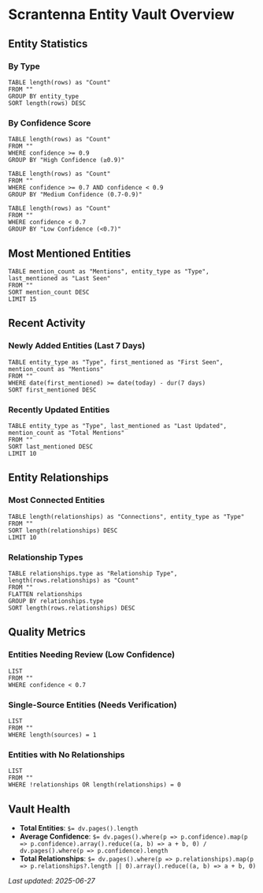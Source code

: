 # Scrantenna Entity Vault Overview

## Entity Statistics

### By Type
```dataview
TABLE length(rows) as "Count"
FROM ""
GROUP BY entity_type
SORT length(rows) DESC
```

### By Confidence Score
```dataview
TABLE length(rows) as "Count"
FROM ""
WHERE confidence >= 0.9
GROUP BY "High Confidence (≥0.9)"
```

```dataview
TABLE length(rows) as "Count"
FROM ""
WHERE confidence >= 0.7 AND confidence < 0.9
GROUP BY "Medium Confidence (0.7-0.9)"
```

```dataview
TABLE length(rows) as "Count"
FROM ""
WHERE confidence < 0.7
GROUP BY "Low Confidence (<0.7)"
```

## Most Mentioned Entities

```dataview
TABLE mention_count as "Mentions", entity_type as "Type", last_mentioned as "Last Seen"
FROM ""
SORT mention_count DESC
LIMIT 15
```

## Recent Activity

### Newly Added Entities (Last 7 Days)
```dataview
TABLE entity_type as "Type", first_mentioned as "First Seen", mention_count as "Mentions"
FROM ""
WHERE date(first_mentioned) >= date(today) - dur(7 days)
SORT first_mentioned DESC
```

### Recently Updated Entities
```dataview
TABLE entity_type as "Type", last_mentioned as "Last Updated", mention_count as "Total Mentions"
FROM ""
SORT last_mentioned DESC
LIMIT 10
```

## Entity Relationships

### Most Connected Entities
```dataview
TABLE length(relationships) as "Connections", entity_type as "Type"
FROM ""
SORT length(relationships) DESC
LIMIT 10
```

### Relationship Types
```dataview
TABLE relationships.type as "Relationship Type", length(rows.relationships) as "Count"
FROM ""
FLATTEN relationships
GROUP BY relationships.type
SORT length(rows.relationships) DESC
```

## Quality Metrics

### Entities Needing Review (Low Confidence)
```dataview
LIST
FROM ""
WHERE confidence < 0.7
```

### Single-Source Entities (Needs Verification)
```dataview
LIST
FROM ""
WHERE length(sources) = 1
```

### Entities with No Relationships
```dataview
LIST
FROM ""
WHERE !relationships OR length(relationships) = 0
```

## Vault Health

- **Total Entities**: `$= dv.pages().length`
- **Average Confidence**: `$= dv.pages().where(p => p.confidence).map(p => p.confidence).array().reduce((a, b) => a + b, 0) / dv.pages().where(p => p.confidence).length`
- **Total Relationships**: `$= dv.pages().where(p => p.relationships).map(p => p.relationships?.length || 0).array().reduce((a, b) => a + b, 0)`

*Last updated: 2025-06-27*